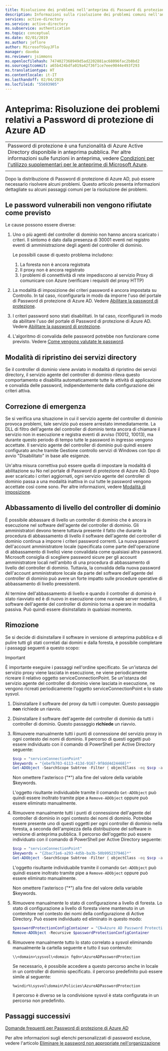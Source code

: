 ```yaml
---
title: Risoluzione dei problemi nell'anteprima di Password di protezione di Azure AD
description: Informazioni sulla risoluzione dei problemi comuni nell'anteprima di Password di protezione di Azure AD
services: active-directory
ms.service: active-directory
ms.subservice: authentication
ms.topic: conceptual
ms.date: 02/01/2019
ms.author: joflore
author: MicrosoftGuyJFlo
manager: daveba
ms.reviewer: jsimmons
ms.openlocfilehash: 7474027368949d5ad2202881ac68096fac2b8bd2
ms.sourcegitcommit: a65b424bdfa019a42f36f1ce7eee9844e493f293
ms.translationtype: HT
ms.contentlocale: it-IT
ms.lasthandoff: 02/04/2019
ms.locfileid: "55693905"
---
```

# <a name="preview-azure-ad-password-protection-troubleshooting"></a>Anteprima: Risoluzione dei problemi relativi a Password di protezione di Azure AD

|     |
| --- |
| Password di protezione è una funzionalità di Azure Active Directory disponibile in anteprima pubblica. Per altre informazioni sulle funzioni in anteprima, vedere [Condizioni per l'utilizzo supplementari per le anteprime di Microsoft Azure](https://azure.microsoft.com/support/legal/preview-supplemental-terms/).|
|     |

Dopo la distribuzione di Password di protezione di Azure AD, può essere necessario risolvere alcuni problemi. Questo articolo presenta informazioni dettagliate su alcuni passaggi comuni per la risoluzione dei problemi.

## <a name="weak-passwords-are-not-getting-rejected-as-expected"></a>Le password vulnerabili non vengono rifiutate come previsto

Le cause possono essere diverse:

1. Uno o più agenti del controller di dominio non hanno ancora scaricato i criteri. Il sintomo è dato dalla presenza di 30001 eventi nel registro eventi di amministrazione degli agenti del controller di dominio.

    Le possibili cause di questo problema includono:

    1. La foresta non è ancora registrata
    2. Il proxy non è ancora registrato
    3. I problemi di connettività di rete impediscono al servizio Proxy di comunicare con Azure (verificare i requisiti del proxy HTTP)

2. La modalità di imposizione dei criteri password è ancora impostata su Controllo. In tal caso, riconfigurarla in modo da imporre l'uso del portale di Password di protezione di Azure AD. Vedere [Abilitare la password di protezione](howto-password-ban-bad-on-premises-operations.md#enable-password-protection).

3. I criteri password sono stati disabilitati. In tal caso, riconfigurarli in modo da abilitare l'uso del portale di Password di protezione di Azure AD. Vedere [Abilitare la password di protezione](howto-password-ban-bad-on-premises-operations.md#enable-password-protection).

4. L'algoritmo di convalida delle password potrebbe non funzionare come previsto. Vedere [Come vengono valutate le password](concept-password-ban-bad.md#how-are-passwords-evaluated).

## <a name="directory-services-repair-mode"></a>Modalità di ripristino dei servizi directory

Se il controller di dominio viene avviato in modalità di ripristino dei servizi directory, il servizio agente del controller di dominio rileva questo comportamento e disabilita automaticamente tutte le attività di applicazione e convalida delle password, indipendentemente dalla configurazione dei criteri attiva.

## <a name="emergency-remediation"></a>Correzione di emergenza

Se si verifica una situazione in cui il servizio agente del controller di dominio provoca problemi, tale servizio può essere arrestato immediatamente. La DLL di filtro dell'agente del controller di dominio tenta ancora di chiamare il servizio non in esecuzione e registra eventi di avviso (10012, 10013), ma durante questo periodo di tempo tutte le password in ingresso vengono accettate. Il servizio agente del controller di dominio può quindi essere configurato anche tramite Gestione controllo servizi di Windows con tipo di avvio "Disabilitato" in base alle esigenze.

Un'altra misura correttiva può essere quella di impostare la modalità di abilitazione su No nel portale di Password di protezione di Azure AD. Dopo aver scaricato i criteri aggiornati, ogni servizio agente del controller di dominio passa a una modalità inattiva in cui tutte le password vengono accettate così come sono. Per altre informazioni, vedere [Modalità di imposizione](howto-password-ban-bad-on-premises-operations.md#enforce-mode).

## <a name="domain-controller-demotion"></a>Abbassamento di livello del controller di dominio

È possibile abbassare di livello un controller di dominio che è ancora in esecuzione nel software dell'agente del controller di dominio. Gli amministratori devono tenere tuttavia presente il fatto che durante la procedura di abbassamento di livello il software dell'agente del controller di dominio continua a imporre i criteri password correnti. La nuova password dell'account amministratore locale (specificata come parte dell'operazione di abbassamento di livello) viene convalidata come qualsiasi altra password. Microsoft consiglia di scegliere password sicure per gli account amministratore locali nell'ambito di una procedura di abbassamento di livello del controller di dominio. Tuttavia, la convalida della nuova password dell'account amministratore locale da parte del software dell'agente del controller di dominio può avere un forte impatto sulle procedure operative di abbassamento di livello preesistenti.

Al termine dell'abbassamento di livello e quando il controller di dominio è stato riavviato ed è di nuovo in esecuzione come normale server membro, il software dell'agente del controller di dominio torna a operare in modalità passiva. Può quindi essere disinstallato in qualsiasi momento.

## <a name="removal"></a>Rimozione

Se si decide di disinstallare il software in versione di anteprima pubblica e di pulire tutti gli stati correlati dai domini e dalla foresta, è possibile completare i passaggi seguenti a questo scopo:

> [!IMPORTANT]
> È importante eseguire i passaggi nell'ordine specificato. Se un'istanza del servizio proxy viene lasciata in esecuzione, ne viene periodicamente ricreare il relativo oggetto serviceConnectionPoint. Se un'istanza del servizio agente del controller di dominio viene lasciata in esecuzione, ne vengono ricreati periodicamente l'oggetto serviceConnectionPoint e lo stato sysvol.

1. Disinstallare il software del proxy da tutti i computer. Questo passaggio **non** richiede un riavvio.
2. Disinstallare il software dell'agente del controller di dominio da tutti i controller di dominio. Questo passaggio **richiede** un riavvio.
3. Rimuovere manualmente tutti i punti di connessione del servizio proxy in ogni contesto dei nomi di dominio. Il percorso di questi oggetti può essere individuato con il comando di PowerShell per Active Directory seguente:

   ```PowerShell
   $scp = "serviceConnectionPoint"
   $keywords = "{ebefb703-6113-413d-9167-9f8dd4d24468}*"
   Get-ADObject -SearchScope Subtree -Filter { objectClass -eq $scp -and keywords -like $keywords }
   ```

   Non omettere l'asterisco ("*") alla fine del valore della variabile $keywords.

   L'oggetto risultante individuabile tramite il comando `Get-ADObject` può quindi essere inoltrato tramite pipe a `Remove-ADObject` oppure può essere eliminato manualmente. 

4. Rimuovere manualmente tutti i punti di connessione dell'agente del controller di dominio in ogni contesto dei nomi di dominio. Potrebbe essere presente uno di questi oggetti per ogni controller di dominio nella foresta, a seconda dell'ampiezza della distribuzione del software in versione di anteprima pubblica. Il percorso dell'oggetto può essere individuato con il comando di PowerShell per Active Directory seguente:

   ```PowerShell
   $scp = "serviceConnectionPoint"
   $keywords = "{2bac71e6-a293-4d5b-ba3b-50b995237946}*"
   Get-ADObject -SearchScope Subtree -Filter { objectClass -eq $scp -and keywords -like $keywords }
   ```

   L'oggetto risultante individuabile tramite il comando `Get-ADObject` può quindi essere inoltrato tramite pipe a `Remove-ADObject` oppure può essere eliminato manualmente.

   Non omettere l'asterisco ("*") alla fine del valore della variabile $keywords.

5. Rimuovere manualmente lo stato di configurazione a livello di foresta. Lo stato di configurazione a livello di foresta viene mantenuto in un contenitore nel contesto dei nomi della configurazione di Active Directory. Può essere individuato ed eliminato in questo modo:

   ```PowerShell
   $passwordProtectionConfigContainer = "CN=Azure AD Password Protection,CN=Services," + (Get-ADRootDSE).configurationNamingContext
   Remove-ADObject -Recursive $passwordProtectionConfigContainer
   ```

6. Rimuovere manualmente tutto lo stato correlato a sysvol eliminando manualmente la cartella seguente e tutto il suo contenuto:

   `\\<domain>\sysvol\<domain fqdn>\AzureADPasswordProtection`

   Se necessario, è possibile accedere a questo percorso anche in locale in un controller di dominio specificato. il percorso predefinito può essere simile al seguente:

   `%windir%\sysvol\domain\Policies\AzureADPasswordProtection`

   Il percorso è diverso se la condivisione sysvol è stata configurata in un percorso non predefinito.

## <a name="next-steps"></a>Passaggi successivi

[Domande frequenti per Password di protezione di Azure AD](howto-password-ban-bad-on-premises-faq.md)

Per altre informazioni sugli elenchi personalizzati di password escluse, vedere l'articolo [Eliminare le password non appropriate nell'organizzazione](concept-password-ban-bad.md)
